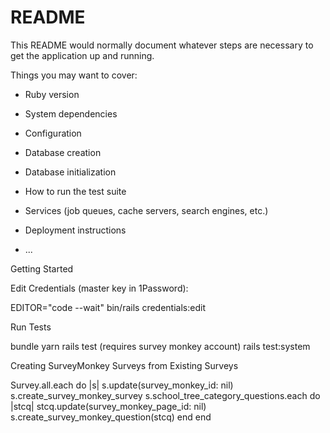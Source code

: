 # README

This README would normally document whatever steps are necessary to get the
application up and running.

Things you may want to cover:

- Ruby version

- System dependencies

- Configuration

- Database creation

- Database initialization

- How to run the test suite

- Services (job queues, cache servers, search engines, etc.)

- Deployment instructions

- ...

Getting Started

Edit Credentials (master key in 1Password):

EDITOR="code --wait" bin/rails credentials:edit

Run Tests

bundle
yarn
rails test (requires survey monkey account)
rails test:system

Creating SurveyMonkey Surveys from Existing Surveys

Survey.all.each do |s|
s.update(survey_monkey_id: nil)
s.create_survey_monkey_survey
s.school_tree_category_questions.each do |stcq|
stcq.update(survey_monkey_page_id: nil)
s.create_survey_monkey_question(stcq)
end
end

